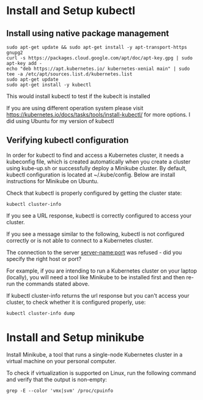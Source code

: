 # Install and Setup kubectl

## Install using native package management

```
sudo apt-get update && sudo apt-get install -y apt-transport-https gnupg2
curl -s https://packages.cloud.google.com/apt/doc/apt-key.gpg | sudo apt-key add -
echo "deb https://apt.kubernetes.io/ kubernetes-xenial main" | sudo tee -a /etc/apt/sources.list.d/kubernetes.list
sudo apt-get update
sudo apt-get install -y kubectl
```
This would install kubectl to test if the kubeclt is installed

If you are using different operation system please visit https://kubernetes.io/docs/tasks/tools/install-kubectl/ for more options. I did using Ubuntu for my version of kubectl


## Verifying kubectl configuration

In order for kubectl to find and access a Kubernetes cluster, it needs a kubeconfig file, which is created automatically when you create a cluster using kube-up.sh or 
successfully deploy a Minikube cluster. By default, kubectl configuration is located at ~/.kube/config. Below are install instructions for Minikube on Ubuntu.

Check that kubectl is properly configured by getting the cluster state: 
```
kubectl cluster-info
```
If you see a URL response, kubectl is correctly configured to access your cluster.

If you see a message similar to the following, kubectl is not configured correctly or is not able to connect to a Kubernetes cluster.

The connection to the server <server-name:port> was refused - did you specify the right host or port?

For example, if you are intending to run a Kubernetes cluster on your laptop (locally), you will need a tool like Minikube to be installed first and then re-run the commands stated above.

If kubectl cluster-info returns the url response but you can't access your cluster, to check whether it is configured properly, use:
```
kubectl cluster-info dump
```

# Install and Setup minikube

Install Minikube, a tool that runs a single-node Kubernetes cluster in a virtual machine on your personal computer.

To check if virtualization is supported on Linux, run the following command and verify that the output is non-empty:
```
grep -E --color 'vmx|svm' /proc/cpuinfo
```
